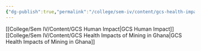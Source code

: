 ```yaml
---
{"dg-publish":true,"permalink":"/college/sem-iv/content/gcs-health-impact/"}
---
```


[[College/Sem IV/Content/GCS Human Impact\|GCS Human Impact]]
[[College/Sem IV/Content/GCS Health Impacts of Mining in Ghana\|GCS Health Impacts of Mining in Ghana]]
